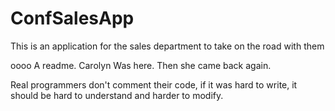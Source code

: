 ConfSalesApp
============

This is an application for the sales department to take on the road with them

oooo A readme. Carolyn Was here.  Then she came back again.

Real programmers don't comment their code, if it was hard to write, it should be hard to understand and harder to modify.